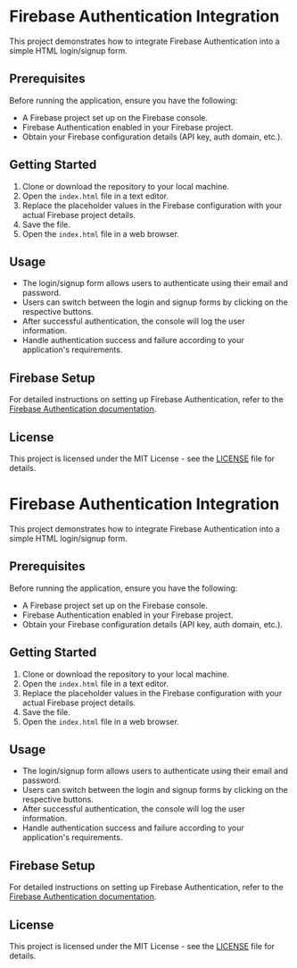 # Firebase Authentication Integration

This project demonstrates how to integrate Firebase Authentication into a simple HTML login/signup form.

## Prerequisites

Before running the application, ensure you have the following:

- A Firebase project set up on the Firebase console.
- Firebase Authentication enabled in your Firebase project.
- Obtain your Firebase configuration details (API key, auth domain, etc.).

## Getting Started

1. Clone or download the repository to your local machine.
2. Open the `index.html` file in a text editor.
3. Replace the placeholder values in the Firebase configuration with your actual Firebase project details.
4. Save the file.
5. Open the `index.html` file in a web browser.

## Usage

- The login/signup form allows users to authenticate using their email and password.
- Users can switch between the login and signup forms by clicking on the respective buttons.
- After successful authentication, the console will log the user information.
- Handle authentication success and failure according to your application's requirements.

## Firebase Setup

For detailed instructions on setting up Firebase Authentication, refer to the [Firebase Authentication documentation](https://firebase.google.com/docs/auth).

## License

This project is licensed under the MIT License - see the [LICENSE](LICENSE) file for details.
# Firebase Authentication Integration

This project demonstrates how to integrate Firebase Authentication into a simple HTML login/signup form.

## Prerequisites

Before running the application, ensure you have the following:

- A Firebase project set up on the Firebase console.
- Firebase Authentication enabled in your Firebase project.
- Obtain your Firebase configuration details (API key, auth domain, etc.).

## Getting Started

1. Clone or download the repository to your local machine.
2. Open the `index.html` file in a text editor.
3. Replace the placeholder values in the Firebase configuration with your actual Firebase project details.
4. Save the file.
5. Open the `index.html` file in a web browser.

## Usage

- The login/signup form allows users to authenticate using their email and password.
- Users can switch between the login and signup forms by clicking on the respective buttons.
- After successful authentication, the console will log the user information.
- Handle authentication success and failure according to your application's requirements.

## Firebase Setup

For detailed instructions on setting up Firebase Authentication, refer to the [Firebase Authentication documentation](https://firebase.google.com/docs/auth).

## License

This project is licensed under the MIT License - see the [LICENSE](LICENSE) file for details.
